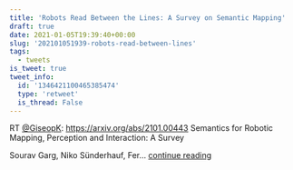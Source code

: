 ```yaml
---
title: 'Robots Read Between the Lines: A Survey on Semantic Mapping'
draft: true
date: 2021-01-05T19:39:40+00:00
slug: '202101051939-robots-read-between-lines'
tags:
  - tweets
is_tweet: true
tweet_info:
  id: '1346421100465385474'
  type: 'retweet'
  is_thread: False
---
```




RT [@GiseopK](https://x.com/GiseopK): <https://arxiv.org/abs/2101.00443>
Semantics for Robotic Mapping, Perception and Interaction: A Survey

Sourav Garg, Niko Sünderhauf, Fer… [continue reading](https://x.com/sytelus/status/1346421100465385474)
